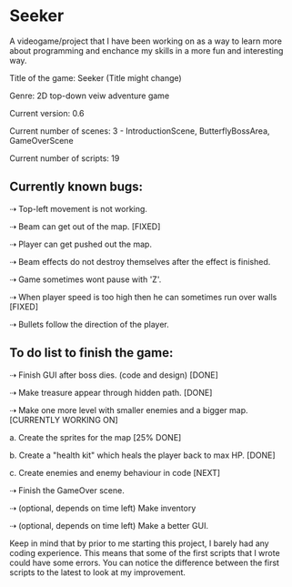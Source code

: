 # Seeker
A videogame/project that I have been working on as a way to learn more about programming and enchance my skills in a more fun and interesting way.  

Title of the game: Seeker (Title might change)

Genre: 2D top-down veiw adventure game

Current version: 0.6

Current number of scenes: 3 - IntroductionScene, ButterflyBossArea, GameOverScene

Current number of scripts: 19



Currently known bugs:
---------------------
⇢ Top-left movement is not working.

⇢ Beam can get out of the map. [FIXED]

⇢ Player can get pushed out the map.

⇢ Beam effects do not destroy themselves after the effect is finished.

⇢ Game sometimes wont pause with 'Z'.

⇢ When player speed is too high then he can sometimes run over walls   [FIXED]

⇢ Bullets follow the direction of the player.



To do list to finish the game:
------------------------------
⇢ Finish GUI after boss dies. (code and design)   [DONE]

⇢ Make treasure appear through hidden path.   [DONE]

⇢ Make one more level with smaller enemies and a bigger map. [CURRENTLY WORKING ON]

  a. Create the sprites for the map [25% DONE]
  
  b. Create a "health kit" which heals the player back to max HP. [DONE]
  
  c. Create enemies and enemy behaviour in code [NEXT]

⇢ Finish the GameOver scene.

⇢ (optional, depends on time left) Make inventory

⇢ (optional, depends on time left) Make a better GUI.


Keep in mind that by prior to me starting this project, I barely had any coding experience. This means that some of the first scripts that I wrote could have some errors. You can notice the difference between the first scripts to the latest to look at my improvement.
